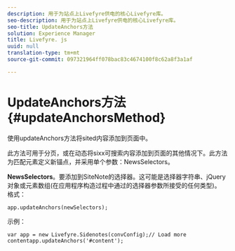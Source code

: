 ```yaml
---
description: 用于为站点上Livefyre供电的核心Livefyre库。
seo-description: 用于为站点上Livefyre供电的核心Livefyre库。
seo-title: UpdateAnchors方法
solution: Experience Manager
title: Livefyre. js
uuid: null
translation-type: tm+mt
source-git-commit: 097321964ff078bac83c4674100f8c62a8f3a1af

---
```



# UpdateAnchors方法 {#updateAnchorsMethod}

使用updateAnchors方法将sited内容添加到页面中。

此方法可用于分页，或在动态将sixx可搜索内容添加到页面的其他情况下。此方法为匹配元素定义新锚点，并采用单个参数：NewsSelectors。

**NewsSelectors**。要添加到SiteNote的选择器。这可能是选择器字符串、jQuery对象或元素数组(在应用程序构造过程中通过的选择器参数所接受的任何类型)。
格式：

```
app.updateAnchors(newSelectors);
```

示例：

```
var app = new Livefyre.Sidenotes(convConfig);// Load more contentapp.updateAnchors('#content');
```
